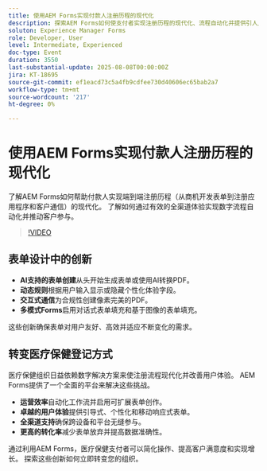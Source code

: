 ```yaml
---
title: 使用AEM Forms实现付款人注册历程的现代化
description: 探索AEM Forms如何使支付者实现注册历程的现代化、流程自动化并提供引人入胜的全渠道客户体验。
soluton: Experience Manager Forms
role: Developer, User
level: Intermediate, Experienced
doc-type: Event
duration: 3550
last-substantial-update: 2025-08-08T00:00:00Z
jira: KT-18695
source-git-commit: ef1eacd73c5a4fb9cdfee730d40606ec65bab2a7
workflow-type: tm+mt
source-wordcount: '217'
ht-degree: 0%

---
```



# 使用AEM Forms实现付款人注册历程的现代化

了解AEM Forms如何帮助付款人实现端到端注册历程（从商机开发表单到注册应用程序和客户通信）的现代化。 了解如何通过有效的全渠道体验实现数字流程自动化并推动客户参与。

>[!VIDEO](https://video.tv.adobe.com/v/3470542/?learn=on&enablevpops)

## 表单设计中的创新

* **AI支持的表单创建**&#x200B;从头开始生成表单或使用AI转换PDF。
* **动态规则**&#x200B;根据用户输入显示或隐藏个性化体验字段。
* **交互式通信**&#x200B;为合规性创建像素完美的PDF。
* **多模式Forms**&#x200B;启用对话式表单填充和基于图像的表单填充。

这些创新确保表单对用户友好、高效并适应不断变化的需求。

## 转变医疗保健登记方式

医疗保健组织日益依赖数字解决方案来使注册流程现代化并改善用户体验。 AEM Forms提供了一个全面的平台来解决这些挑战。

* **运营效率**&#x200B;自动化工作流并启用可扩展表单创作。
* **卓越的用户体验**&#x200B;提供引导式、个性化和移动响应式表单。
* **全渠道支持**&#x200B;确保跨设备和平台无缝参与。
* **更高的转化率**&#x200B;减少表单放弃并提高数据准确性。

通过利用AEM Forms，医疗保健支付者可以简化操作、提高客户满意度和实现增长。 探索这些创新如何立即转变您的组织。
